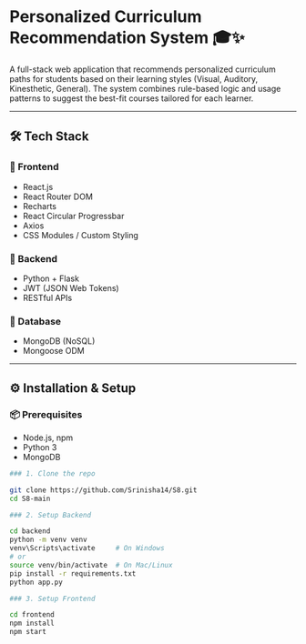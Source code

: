 # Personalized Curriculum Recommendation System 🎓✨

A full-stack web application that recommends personalized curriculum paths for students based on their learning styles (Visual, Auditory, Kinesthetic, General). The system combines rule-based logic and usage patterns to suggest the best-fit courses tailored for each learner.

---

## 🛠️ Tech Stack

### 🔹 Frontend
- React.js
- React Router DOM
- Recharts
- React Circular Progressbar
- Axios
- CSS Modules / Custom Styling

### 🔹 Backend
- Python + Flask
- JWT (JSON Web Tokens)
- RESTful APIs

### 🔹 Database
- MongoDB (NoSQL)
- Mongoose ODM

---

## ⚙️ Installation & Setup

### 📦 Prerequisites
- Node.js, npm
- Python 3
- MongoDB

```bash
### 1. Clone the repo

git clone https://github.com/Srinisha14/S8.git
cd S8-main

### 2. Setup Backend

cd backend
python -m venv venv
venv\Scripts\activate     # On Windows
# or
source venv/bin/activate  # On Mac/Linux
pip install -r requirements.txt
python app.py

### 3. Setup Frontend

cd frontend
npm install
npm start




